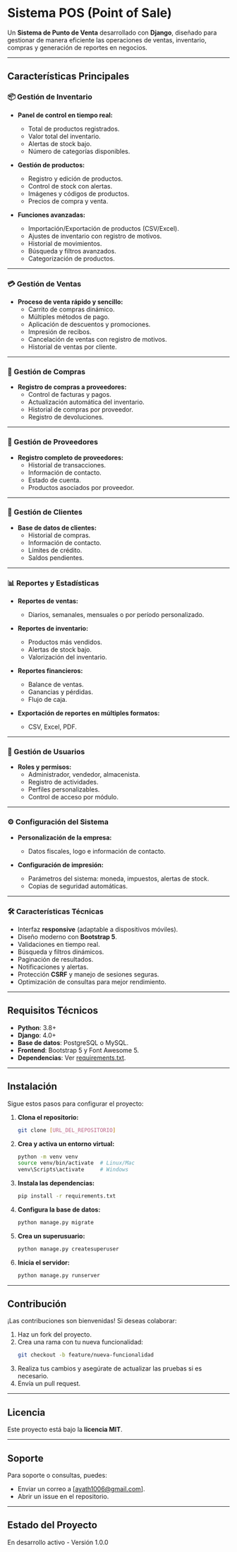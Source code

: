 # Sistema POS (Point of Sale)

Un **Sistema de Punto de Venta** desarrollado con **Django**, diseñado para gestionar de manera eficiente las operaciones de ventas, inventario, compras y generación de reportes en negocios.

---

## Características Principales

### 📦 Gestión de Inventario

- **Panel de control en tiempo real:**
  - Total de productos registrados.
  - Valor total del inventario.
  - Alertas de stock bajo.
  - Número de categorías disponibles.

- **Gestión de productos:**
  - Registro y edición de productos.
  - Control de stock con alertas.
  - Imágenes y códigos de productos.
  - Precios de compra y venta.

- **Funciones avanzadas:**
  - Importación/Exportación de productos (CSV/Excel).
  - Ajustes de inventario con registro de motivos.
  - Historial de movimientos.
  - Búsqueda y filtros avanzados.
  - Categorización de productos.

---

### 💳 Gestión de Ventas

- **Proceso de venta rápido y sencillo:**
  - Carrito de compras dinámico.
  - Múltiples métodos de pago.
  - Aplicación de descuentos y promociones.
  - Impresión de recibos.
  - Cancelación de ventas con registro de motivos.
  - Historial de ventas por cliente.

---

### 🛒 Gestión de Compras

- **Registro de compras a proveedores:**
  - Control de facturas y pagos.
  - Actualización automática del inventario.
  - Historial de compras por proveedor.
  - Registro de devoluciones.

---

### 🤝 Gestión de Proveedores

- **Registro completo de proveedores:**
  - Historial de transacciones.
  - Información de contacto.
  - Estado de cuenta.
  - Productos asociados por proveedor.

---

### 👥 Gestión de Clientes

- **Base de datos de clientes:**
  - Historial de compras.
  - Información de contacto.
  - Límites de crédito.
  - Saldos pendientes.

---

### 📊 Reportes y Estadísticas

- **Reportes de ventas:**
  - Diarios, semanales, mensuales o por período personalizado.

- **Reportes de inventario:**
  - Productos más vendidos.
  - Alertas de stock bajo.
  - Valorización del inventario.

- **Reportes financieros:**
  - Balance de ventas.
  - Ganancias y pérdidas.
  - Flujo de caja.

- **Exportación de reportes en múltiples formatos:**
  - CSV, Excel, PDF.

---

### 👤 Gestión de Usuarios

- **Roles y permisos:**
  - Administrador, vendedor, almacenista.
  - Registro de actividades.
  - Perfiles personalizables.
  - Control de acceso por módulo.

---

### ⚙️ Configuración del Sistema

- **Personalización de la empresa:**
  - Datos fiscales, logo e información de contacto.

- **Configuración de impresión:**
  - Parámetros del sistema: moneda, impuestos, alertas de stock.
  - Copias de seguridad automáticas.

---

### 🛠️ Características Técnicas

- Interfaz **responsive** (adaptable a dispositivos móviles).
- Diseño moderno con **Bootstrap 5**.
- Validaciones en tiempo real.
- Búsqueda y filtros dinámicos.
- Paginación de resultados.
- Notificaciones y alertas.
- Protección **CSRF** y manejo de sesiones seguras.
- Optimización de consultas para mejor rendimiento.

---

## Requisitos Técnicos

- **Python**: 3.8+
- **Django**: 4.0+
- **Base de datos**: PostgreSQL o MySQL.
- **Frontend**: Bootstrap 5 y Font Awesome 5.
- **Dependencias**: Ver [requirements.txt](requirements.txt).

---

## Instalación

Sigue estos pasos para configurar el proyecto:

1. **Clona el repositorio:**
    ```bash
    git clone [URL_DEL_REPOSITORIO]
    ```

2. **Crea y activa un entorno virtual:**
    ```bash
    python -m venv venv
    source venv/bin/activate  # Linux/Mac
    venv\Scripts\activate     # Windows
    ```

3. **Instala las dependencias:**
    ```bash
    pip install -r requirements.txt
    ```

4. **Configura la base de datos:**
    ```bash
    python manage.py migrate
    ```

5. **Crea un superusuario:**
    ```bash
    python manage.py createsuperuser
    ```

6. **Inicia el servidor:**
    ```bash
    python manage.py runserver
    ```

---

## Contribución

¡Las contribuciones son bienvenidas! Si deseas colaborar:

1. Haz un fork del proyecto.
2. Crea una rama con tu nueva funcionalidad:
    ```bash
    git checkout -b feature/nueva-funcionalidad
    ```
3. Realiza tus cambios y asegúrate de actualizar las pruebas si es necesario.
4. Envía un pull request.

---

## Licencia

Este proyecto está bajo la **licencia MIT**.

---

## Soporte

Para soporte o consultas, puedes:

- Enviar un correo a [ayath1006@gmail.com].
- Abrir un issue en el repositorio.

---

## Estado del Proyecto

En desarrollo activo - Versión 1.0.0

 
